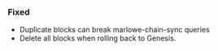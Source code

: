 ### Fixed

- Duplicate blocks can break marlowe-chain-sync queries
- Delete all blocks when rolling back to Genesis.
